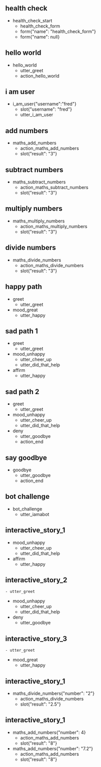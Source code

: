 ## health check
* health_check_start
  - health_check_form
  - form{"name": "health_check_form"}
  - form{"name": null}
  
## hello world
* hello_world
  - utter_greet
  - action_hello_world

## i am user
* i_am_user{"username":"fred"}
  - slot{"username": "fred"}
  - utter_i_am_user

## add numbers
* maths_add_numbers
  - action_maths_add_numbers
  - slot{"result": "3"}
  
## subtract numbers
* maths_subtract_numbers
  - action_maths_subtract_numbers
  - slot{"result": "3"}

## multiply numbers
* maths_multiply_numbers
  - action_maths_multiply_numbers
  - slot{"result": "3"}
  
## divide numbers
* maths_divide_numbers
  - action_maths_divide_numbers
  - slot{"result": "3"}

## happy path
* greet
  - utter_greet
* mood_great
  - utter_happy
  
## sad path 1
* greet
  - utter_greet
* mood_unhappy
  - utter_cheer_up
  - utter_did_that_help
* affirm
  - utter_happy
  
## sad path 2
* greet
  - utter_greet
* mood_unhappy
  - utter_cheer_up
  - utter_did_that_help
* deny
  - utter_goodbye
  - action_end
  
## say goodbye
* goodbye
  - utter_goodbye
  - action_end

## bot challenge
* bot_challenge
  - utter_iamabot
 

## interactive_story_1
* mood_unhappy
    - utter_cheer_up
    - utter_did_that_help
* affirm
    - utter_happy

## interactive_story_2
    - utter_greet
* mood_unhappy
    - utter_cheer_up
    - utter_did_that_help
* deny
    - utter_goodbye

## interactive_story_3
    - utter_greet
* mood_great
    - utter_happy

## interactive_story_1
* maths_divide_numbers{"number": "2"}
    - action_maths_divide_numbers
    - slot{"result": "2.5"}

## interactive_story_1
* maths_add_numbers{"number": 4}
    - action_maths_add_numbers
    - slot{"result": "8"}
* maths_add_numbers{"number": "7.2"}
    - action_maths_add_numbers
    - slot{"result": "8"}
    
    
    
